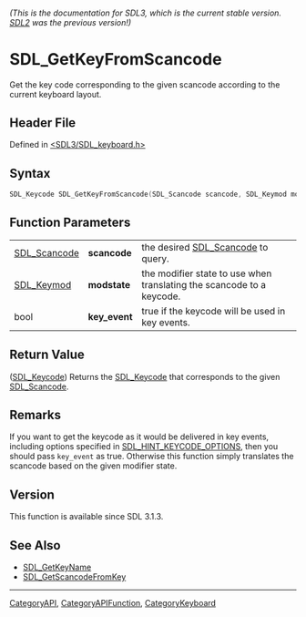 ###### (This is the documentation for SDL3, which is the current stable version. [SDL2](https://wiki.libsdl.org/SDL2/) was the previous version!)
# SDL_GetKeyFromScancode

Get the key code corresponding to the given scancode according to the current keyboard layout.

## Header File

Defined in [<SDL3/SDL_keyboard.h>](https://github.com/libsdl-org/SDL/blob/main/include/SDL3/SDL_keyboard.h)

## Syntax

```c
SDL_Keycode SDL_GetKeyFromScancode(SDL_Scancode scancode, SDL_Keymod modstate, bool key_event);
```

## Function Parameters

|                              |               |                                                                       |
| ---------------------------- | ------------- | --------------------------------------------------------------------- |
| [SDL_Scancode](SDL_Scancode) | **scancode**  | the desired [SDL_Scancode](SDL_Scancode) to query.                    |
| [SDL_Keymod](SDL_Keymod)     | **modstate**  | the modifier state to use when translating the scancode to a keycode. |
| bool                         | **key_event** | true if the keycode will be used in key events.                       |

## Return Value

([SDL_Keycode](SDL_Keycode)) Returns the [SDL_Keycode](SDL_Keycode) that
corresponds to the given [SDL_Scancode](SDL_Scancode).

## Remarks

If you want to get the keycode as it would be delivered in key events,
including options specified in
[SDL_HINT_KEYCODE_OPTIONS](SDL_HINT_KEYCODE_OPTIONS), then you should pass
`key_event` as true. Otherwise this function simply translates the scancode
based on the given modifier state.

## Version

This function is available since SDL 3.1.3.

## See Also

- [SDL_GetKeyName](SDL_GetKeyName)
- [SDL_GetScancodeFromKey](SDL_GetScancodeFromKey)

----
[CategoryAPI](CategoryAPI), [CategoryAPIFunction](CategoryAPIFunction), [CategoryKeyboard](CategoryKeyboard)

